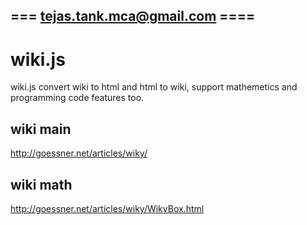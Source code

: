 === tejas.tank.mca@gmail.com ====
----------------------------------

wiki.js
=======

wiki.js convert wiki to html and html to wiki, support mathemetics and programming code features too.





wiki main
---------
http://goessner.net/articles/wiky/

wiki math
---------
http://goessner.net/articles/wiky/WikyBox.html





